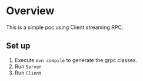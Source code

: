 # Overview

This is a simple poc using Client streaming RPC.

## Set up

1. Execute `mvn compile` to generate the grpc classes.
2. Run `Server`
3. Run `Client`

